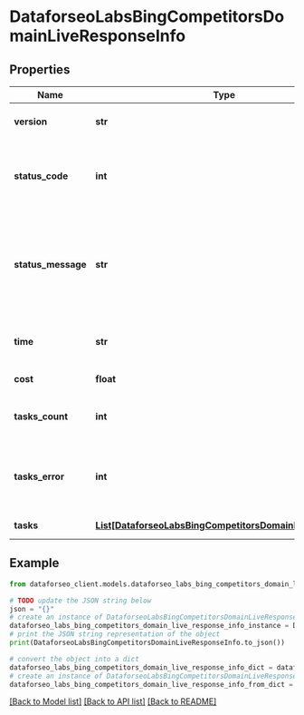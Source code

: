 # DataforseoLabsBingCompetitorsDomainLiveResponseInfo


## Properties

Name | Type | Description | Notes
------------ | ------------- | ------------- | -------------
**version** | **str** | the current version of the API | [optional] 
**status_code** | **int** | general status code you can find the full list of the response codes here | [optional] 
**status_message** | **str** | general informational message you can find the full list of general informational messages here | [optional] 
**time** | **str** | total execution time, seconds | [optional] 
**cost** | **float** | total tasks cost, USD | [optional] 
**tasks_count** | **int** | the number of tasks in the tasks array | [optional] 
**tasks_error** | **int** | the number of tasks in the tasks array returned with an error | [optional] 
**tasks** | [**List[DataforseoLabsBingCompetitorsDomainLiveTaskInfo]**](DataforseoLabsBingCompetitorsDomainLiveTaskInfo.md) | array of tasks | [optional] 

## Example

```python
from dataforseo_client.models.dataforseo_labs_bing_competitors_domain_live_response_info import DataforseoLabsBingCompetitorsDomainLiveResponseInfo

# TODO update the JSON string below
json = "{}"
# create an instance of DataforseoLabsBingCompetitorsDomainLiveResponseInfo from a JSON string
dataforseo_labs_bing_competitors_domain_live_response_info_instance = DataforseoLabsBingCompetitorsDomainLiveResponseInfo.from_json(json)
# print the JSON string representation of the object
print(DataforseoLabsBingCompetitorsDomainLiveResponseInfo.to_json())

# convert the object into a dict
dataforseo_labs_bing_competitors_domain_live_response_info_dict = dataforseo_labs_bing_competitors_domain_live_response_info_instance.to_dict()
# create an instance of DataforseoLabsBingCompetitorsDomainLiveResponseInfo from a dict
dataforseo_labs_bing_competitors_domain_live_response_info_from_dict = DataforseoLabsBingCompetitorsDomainLiveResponseInfo.from_dict(dataforseo_labs_bing_competitors_domain_live_response_info_dict)
```
[[Back to Model list]](../README.md#documentation-for-models) [[Back to API list]](../README.md#documentation-for-api-endpoints) [[Back to README]](../README.md)


